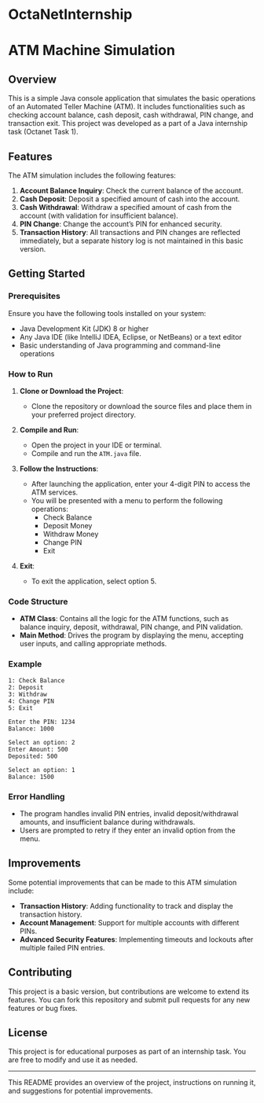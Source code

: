 # OctaNetInternship

# ATM Machine Simulation

## Overview

This is a simple Java console application that simulates the basic operations of an Automated Teller Machine (ATM). It includes functionalities such as checking account balance, cash deposit, cash withdrawal, PIN change, and transaction exit. This project was developed as a part of a Java internship task (Octanet Task 1).

## Features

The ATM simulation includes the following features:
1. **Account Balance Inquiry**: Check the current balance of the account.
2. **Cash Deposit**: Deposit a specified amount of cash into the account.
3. **Cash Withdrawal**: Withdraw a specified amount of cash from the account (with validation for insufficient balance).
4. **PIN Change**: Change the account’s PIN for enhanced security.
5. **Transaction History**: All transactions and PIN changes are reflected immediately, but a separate history log is not maintained in this basic version.

## Getting Started

### Prerequisites

Ensure you have the following tools installed on your system:
- Java Development Kit (JDK) 8 or higher
- Any Java IDE (like IntelliJ IDEA, Eclipse, or NetBeans) or a text editor
- Basic understanding of Java programming and command-line operations

### How to Run

1. **Clone or Download the Project**:
   - Clone the repository or download the source files and place them in your preferred project directory.

2. **Compile and Run**:
   - Open the project in your IDE or terminal.
   - Compile and run the `ATM.java` file.
   
3. **Follow the Instructions**:
   - After launching the application, enter your 4-digit PIN to access the ATM services.
   - You will be presented with a menu to perform the following operations:
     - Check Balance
     - Deposit Money
     - Withdraw Money
     - Change PIN
     - Exit

4. **Exit**:
   - To exit the application, select option 5.

### Code Structure

- **ATM Class**: Contains all the logic for the ATM functions, such as balance inquiry, deposit, withdrawal, PIN change, and PIN validation.
- **Main Method**: Drives the program by displaying the menu, accepting user inputs, and calling appropriate methods.

### Example

```
1: Check Balance
2: Deposit
3: Withdraw
4: Change PIN
5: Exit

Enter the PIN: 1234
Balance: 1000

Select an option: 2
Enter Amount: 500
Deposited: 500

Select an option: 1
Balance: 1500
```

### Error Handling

- The program handles invalid PIN entries, invalid deposit/withdrawal amounts, and insufficient balance during withdrawals.
- Users are prompted to retry if they enter an invalid option from the menu.

## Improvements

Some potential improvements that can be made to this ATM simulation include:
- **Transaction History**: Adding functionality to track and display the transaction history.
- **Account Management**: Support for multiple accounts with different PINs.
- **Advanced Security Features**: Implementing timeouts and lockouts after multiple failed PIN entries.

## Contributing

This project is a basic version, but contributions are welcome to extend its features. You can fork this repository and submit pull requests for any new features or bug fixes.

## License

This project is for educational purposes as part of an internship task. You are free to modify and use it as needed.

---

This README provides an overview of the project, instructions on running it, and suggestions for potential improvements.
